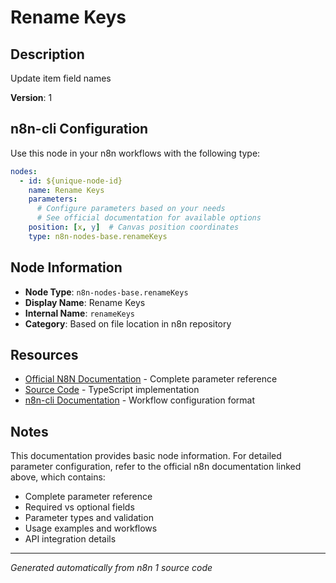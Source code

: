 # Rename Keys

## Description

Update item field names

**Version**: 1

## n8n-cli Configuration

Use this node in your n8n workflows with the following type:

```yaml
nodes:
  - id: ${unique-node-id}
    name: Rename Keys
    parameters:
      # Configure parameters based on your needs
      # See official documentation for available options
    position: [x, y]  # Canvas position coordinates
    type: n8n-nodes-base.renameKeys
```

## Node Information

- **Node Type**: `n8n-nodes-base.renameKeys`
- **Display Name**: Rename Keys
- **Internal Name**: `renameKeys`
- **Category**: Based on file location in n8n repository

## Resources

- [Official N8N Documentation](https://docs.n8n.io/integrations/builtin/app-nodes/n8n-nodes-base.renamekeys/) - Complete parameter reference
- [Source Code](https://github.com/n8n-io/n8n/blob/master/packages/nodes-base/nodes/RenameKeys/RenameKeys.node.ts) - TypeScript implementation
- [n8n-cli Documentation](https://github.com/edenreich/n8n-cli) - Workflow configuration format

## Notes

This documentation provides basic node information. For detailed parameter configuration, 
refer to the official n8n documentation linked above, which contains:

- Complete parameter reference
- Required vs optional fields
- Parameter types and validation
- Usage examples and workflows
- API integration details

---
*Generated automatically from n8n 1 source code*
